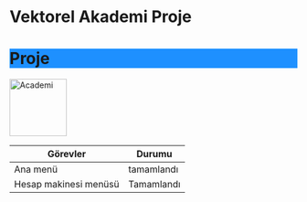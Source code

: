 <!DOCTYPE html>
<h1>Vektorel Akademi Proje</h1>
<link href="https://cdn.jsdelivr.net/npm/bootstrap@5.0.2/dist/css/bootstrap.min.css" rel="stylesheet" integrity="sha384-EVSTQN3/azprG1Anm3QDgpJLIm9Nao0Yz1ztcQTwFspd3yD65VohhpuuCOmLASjC" crossorigin="anonymous">
<h1 style="background-color:DodgerBlue;">Proje</h1>
<img src="www.vektorelakademi.com/pluginfile.php/1/theme_academi/logo/1692779859/Kucuk_Logo.fw.png" width="100" height="100" alt="Academi">
<table class="table table-bordered">
    <thead>
      <tr>
        <th>Görevler</th>
        <th>Durumu</th>
      </tr>
    </thead>
    <tbody>
      <tr>
        <td>Ana menü</td>
        <td>tamamlandı</td>
      </tr>
      <tr>
        <td>Hesap makinesi menüsü</td>
        <td>Tamamlandı</td>
      </tr>
    </tbody>
  </table>